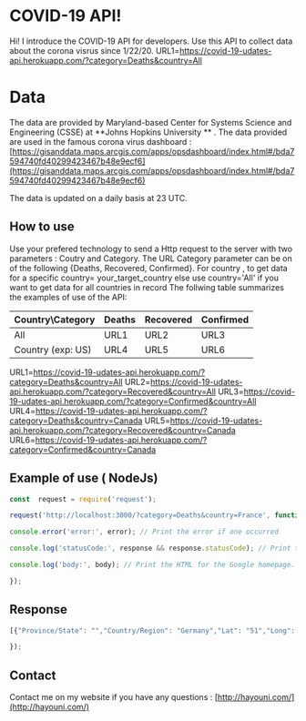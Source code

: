 # COVID-19 API!

Hi! I introduce the COVID-19 API for developers. Use this API to collect data about the corona visrus since 1/22/20. 
URL1=https://covid-19-udates-api.herokuapp.com/?category=Deaths&country=All


# Data

The data are provided by Maryland-based Center for Systems Science and Engineering (CSSE) at  **Johns Hopkins University ** . 
The data provided are used in the famous corona virus dashboard : [https://gisanddata.maps.arcgis.com/apps/opsdashboard/index.html#/bda7594740fd40299423467b48e9ecf6](https://gisanddata.maps.arcgis.com/apps/opsdashboard/index.html#/bda7594740fd40299423467b48e9ecf6)

The data is updated on a daily basis at 23 UTC.

## How to use 

Use your prefered technology to send a Http request to the server with two parameters : Coutry and Category. The URL Category parameter can be on of the following {Deaths, Recovered, Confirmed}. For country , to get data for a specific country= your_target_country else use country='All' if you want to get data for all countries in record
The follwing table summarizes the examples of use of the API:

|        Country\Category        |Deaths                |Recovered            | Confirmed           
|----------------|----------------------|---------------------|-----------------|
|All|URL1  |URL2  |URL3
|Country (exp: US)         |URL4 |  URL5 |URL6

URL1=https://covid-19-udates-api.herokuapp.com/?category=Deaths&country=All
URL2=https://covid-19-udates-api.herokuapp.com/?category=Recovered&country=All
URL3=https://covid-19-udates-api.herokuapp.com/?category=Confirmed&country=All
URL4=https://covid-19-udates-api.herokuapp.com/?category=Deaths&country=Canada
URL5=https://covid-19-udates-api.herokuapp.com/?category=Recovered&country=Canada
URL6=https://covid-19-udates-api.herokuapp.com/?category=Confirmed&country=Canada






## Example of use ( NodeJs)

```javascript
const  request = require('request');

request('http://localhost:3000/?category=Deaths&country=France', function (error, response, body) {

console.error('error:', error); // Print the error if one occurred

console.log('statusCode:', response && response.statusCode); // Print the response status code if a response was received

console.log('body:', body); // Print the HTML for the Google homepage.

});
```



## Response
```javascript
[{"Province/State": "","Country/Region": "Germany","Lat": "51","Long": "9","1/22/20": "0","1/23/20": "0","1/24/20": "0","1/25/20": "0","1/26/20": "0","1/27/20": "1","1/28/20": "4","1/29/20": "4","1/30/20": "4","1/31/20": "5","2/1/20": "8","2/2/20": "10","2/3/20": "12","2/4/20": "12","2/5/20": "12","2/6/20": "12","2/7/20": "13","2/8/20": "13","2/9/20": "14","2/10/20": "14","2/11/20": "16","2/12/20": "16","2/13/20": "16","2/14/20": "16","2/15/20": "16","2/16/20": "16","2/17/20": "16","2/18/20": "16","2/19/20": "16","2/20/20": "16","2/21/20": "16","2/22/20": "16","2/23/20": "16","2/24/20": "16","2/25/20": "17","2/26/20": "27","2/27/20": "46","2/28/20": "48","2/29/20": "79","3/1/20": "130","3/2/20": "159","3/3/20": "196","3/4/20": "262","3/5/20": "482","3/6/20": "670","3/7/20": "799","3/8/20": "1040","3/9/20": "1176","3/10/20": "1457","3/11/20": "1908","3/12/20": "2078","3/13/20": "3675","3/14/20": "4585","3/15/20": "5795","3/16/20": "7272","3/17/20": "9257"}]

});
```


## Contact

Contact me on my website if you have any questions : [http://hayouni.com/](http://hayouni.com/)
